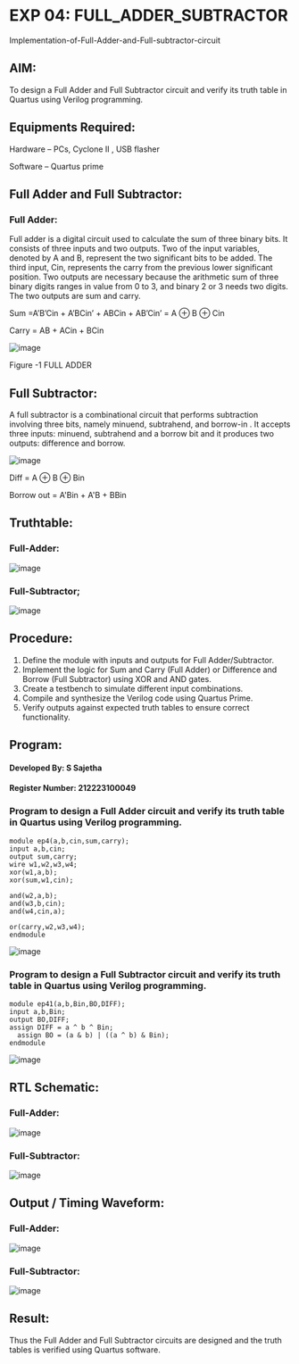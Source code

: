 # EXP 04: FULL_ADDER_SUBTRACTOR

Implementation-of-Full-Adder-and-Full-subtractor-circuit

## AIM:

To design a Full Adder and Full Subtractor circuit and verify its truth table in Quartus using Verilog programming.

## Equipments Required:

Hardware – PCs, Cyclone II , USB flasher

Software – Quartus prime

## Full Adder and Full Subtractor:

### Full Adder:

Full adder is a digital circuit used to calculate the sum of three binary bits. It consists of three inputs and two outputs. Two of the input variables, denoted by A and B, represent the two significant bits to be added. The third input, Cin, represents the carry from the previous lower significant position. Two outputs are necessary because the arithmetic sum of three binary digits ranges in value from 0 to 3, and binary 2 or 3 needs two digits. The two outputs are sum and carry.

Sum =A’B’Cin + A’BCin’ + ABCin + AB’Cin’ = A ⊕ B ⊕ Cin 

Carry = AB + ACin + BCin

![image](https://github.com/naavaneetha/FULL_ADDER_SUBTRACTOR/assets/154305477/0f30ba51-5ffb-4198-845f-18e054f675e7)

Figure -1 FULL ADDER

## Full Subtractor:

A full subtractor is a combinational circuit that performs subtraction involving three bits, namely minuend, subtrahend, and borrow-in . It accepts three inputs: minuend, subtrahend and a borrow bit and it produces two outputs: difference and borrow.

![image](https://github.com/naavaneetha/FULL_ADDER_SUBTRACTOR/assets/154305477/02b24f51-ab51-4304-9ad6-7b81ffc1ead5)

Diff = A ⊕ B ⊕ Bin 

Borrow out = A'Bin + A'B + BBin

## Truthtable:

### Full-Adder:

![image](https://github.com/user-attachments/assets/9f349480-e938-44c5-8ff8-66fd2c1c8def)

### Full-Subtractor;

![image](https://github.com/user-attachments/assets/5c5b23e2-46ee-4f95-bda3-22c192eb7b6c)


## Procedure:

1. Define the module with inputs and outputs for Full Adder/Subtractor.
2. Implement the logic for Sum and Carry (Full Adder) or Difference and Borrow (Full Subtractor) using XOR and AND gates.
3. Create a testbench to simulate different input combinations.
4. Compile and synthesize the Verilog code using Quartus Prime.
5. Verify outputs against expected truth tables to ensure correct functionality.

## Program:

#### Developed By: S Sajetha
#### Register Number: 212223100049

### Program to design a Full Adder circuit and verify its truth table in Quartus using Verilog programming.

```
module ep4(a,b,cin,sum,carry);
input a,b,cin;
output sum,carry;
wire w1,w2,w3,w4;       
xor(w1,a,b);
xor(sum,w1,cin);        

and(w2,a,b);
and(w3,b,cin);
and(w4,cin,a);

or(carry,w2,w3,w4);
endmodule
```

![image](https://github.com/user-attachments/assets/f46892c3-c24a-4d2e-a7a5-d3c2eb07be7b)

### Program to design a Full Subtractor circuit and verify its truth table in Quartus using Verilog programming.

```
module ep41(a,b,Bin,BO,DIFF);
input a,b,Bin;
output BO,DIFF;
assign DIFF = a ^ b ^ Bin;
  assign BO = (a & b) | ((a ^ b) & Bin);
endmodule
```

![image](https://github.com/user-attachments/assets/7c792222-19ed-45c3-b2ea-d6534568496a)


## RTL Schematic:

### Full-Adder:

![image](https://github.com/user-attachments/assets/b16426dd-9380-42c2-869e-a5698f1d737c)

### Full-Subtractor:

![image](https://github.com/user-attachments/assets/cb06e629-fe2e-4ff9-8fcb-7bd15a075e21)

## Output / Timing Waveform:

### Full-Adder:

![image](https://github.com/user-attachments/assets/a5378185-9ef0-4fc7-b2ea-11375c9a2692)

### Full-Subtractor:

![image](https://github.com/user-attachments/assets/d9cf8cf1-75dc-413f-9b3f-530e03fb89ab)


## Result:

Thus the Full Adder and Full Subtractor circuits are designed and the truth tables is verified using Quartus software.
